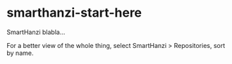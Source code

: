 # smarthanzi-start-here

SmartHanzi blabla...

For a better view of the whole thing, select SmartHanzi > Repositories, sort by name.
